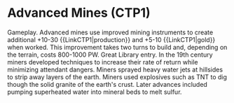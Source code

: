 # Advanced Mines (CTP1)

Gameplay.
Advanced mines use improved mining instruments to create additional +10-30 {{LinkCTP1|production}} and +5-10 {{LinkCTP1|gold}} when worked. This improvement takes two turns to build and, depending on the terrain, costs 800-1000 PW.
Great Library entry.
In the 19th century miners developed techniques to increase their rate of return while minimizing attendant dangers. Miners sprayed heavy water jets at hillsides to strip away layers of the earth. Miners used explosives such as TNT to dig though the solid granite of the earth's crust. Later advances included pumping superheated water into mineral beds to melt sulfur.